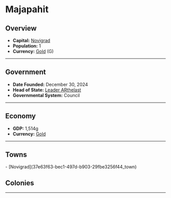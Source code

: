 <!--UNDEDITED FILE, remove this entire line if this file has been edited!-->
# <!--NAME-->Majapahit<!--NAME-->

## Overview

- **Capital:** <!--CAPITAL_LINK-->[Novigrad](37e63f63-bec1-497d-b903-29fbe3256f44_town)<!--CAPITAL_LINK-->
- **Population:** <!--POPULATION-->1<!--POPULATION-->
- **Currency:** <!--CURRENCY_LINK-->[Gold](Gold_currency)<!--CURRENCY_LINK--> (<!--CURRENCY_ABV-->G<!--CURRENCY_ABV-->)

---

## Government

- **Date Founded:** <!--FOUNDED-->December 30, 2024<!--FOUNDED-->
- **Head of State:** <!--LEADER_TITLE_LINK-->[Leader ARthelast](ARthelast_user)<!--LEADER_TITLE_LINK-->
- **Governmental System:** <!--GOVERNMENT-->Council<!--GOVERNMENT-->

---

## Economy

- **GDP:** <!--GDP-->1,514g<!--GDP-->
- **Currency:** <!--CURRENCY_LINK-->[Gold](Gold_currency)<!--CURRENCY_LINK-->

---

## Towns

<!--TOWNS-->- [Novigrad](37e63f63-bec1-497d-b903-29fbe3256f44_town)<!--TOWNS-->

## Colonies

<!--COLONIES--><!--COLONIES-->

---